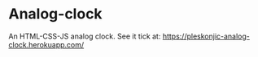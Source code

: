 # Analog-clock
An HTML-CSS-JS analog clock. See it tick at:
https://pleskonjic-analog-clock.herokuapp.com/
